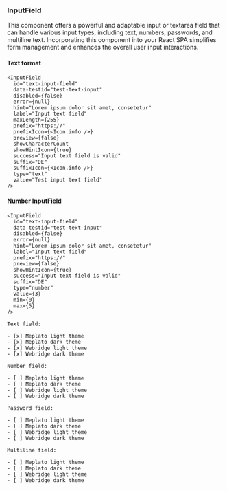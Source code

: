 ### InputField

This component offers a powerful and adaptable input or textarea field that can handle various input types, including text, numbers, passwords, and multiline text. Incorporating this component into your React SPA simplifies form management and enhances the overall user input interactions.

#### Text format

```tsx
<InputField
  id="text-input-field"
  data-testid="test-text-input"
  disabled={false}
  error={null}
  hint="Lorem ipsum dolor sit amet, consetetur"
  label="Input text field"
  maxLength={255}
  prefix="https://"
  prefixIcon={<Icon.info />}
  preview={false}
  showCharacterCount
  showHintIcon={true}
  success="Input text field is valid"
  suffix="DE"
  suffixIcon={<Icon.info />}
  type="text"
  value="Test input text field"
/>
```

#### Number InputField

```tsx
<InputField
  id="text-input-field"
  data-testid="test-text-input"
  disabled={false}
  error={null}
  hint="Lorem ipsum dolor sit amet, consetetur"
  label="Input text field"
  prefix="https://"
  preview={false}
  showHintIcon={true}
  success="Input text field is valid"
  suffix="DE"
  type="number"
  value={3}
  min={0}
  max={5}
/>

Text field:

- [x] Meplato light theme
- [x] Meplato dark theme
- [x] Webridge light theme
- [x] Webridge dark theme

Number field:

- [ ] Meplato light theme
- [ ] Meplato dark theme
- [ ] Webridge light theme
- [ ] Webridge dark theme

Password field:

- [ ] Meplato light theme
- [ ] Meplato dark theme
- [ ] Webridge light theme
- [ ] Webridge dark theme

Multiline field:

- [ ] Meplato light theme
- [ ] Meplato dark theme
- [ ] Webridge light theme
- [ ] Webridge dark theme
```
